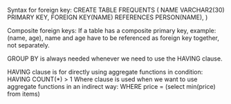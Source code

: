Syntax for foreign key:
CREATE TABLE FREQUENTS (
  NAME VARCHAR2(30) PRIMARY KEY,
  FOREIGN KEY(NAME) REFERENCES PERSON(NAME),
)

Composite foreign keys:
If a table has a composite primary key, example: (name, age),
name and age have to be referenced as foreign key together, not separately.

GROUP BY is always needed whenever we need to use the HAVING clause.

HAVING clause is for directly using aggregate functions in condition: HAVING COUNT(*) > 1
Where clause is used when we want to use aggregate functions in an indirect way: WHERE price = (select min(price) from items)
